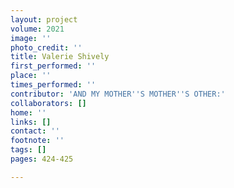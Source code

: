 ```yaml
---
layout: project
volume: 2021
image: ''
photo_credit: ''
title: Valerie Shively
first_performed: ''
place: ''
times_performed: ''
contributor: 'AND MY MOTHER''S MOTHER''S OTHER:'
collaborators: []
home: ''
links: []
contact: ''
footnote: ''
tags: []
pages: 424-425

---
```




